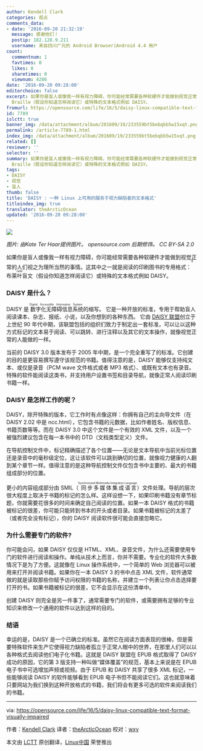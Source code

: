 ```yaml
---
author: Kendell Clark
categories: 观点
comments_data:
- date: '2016-09-20 21:32:19'
  message: 感谢他们！
  postip: 182.128.9.211
  username: 来自四川广元的 Android Browser|Android 4.4 用户
count:
  commentnum: 1
  favtimes: 0
  likes: 0
  sharetimes: 0
  viewnum: 4286
date: '2016-09-20 09:28:00'
editorchoice: false
excerpt: 如果你是盲人或像我一样有视力障碍，你可能经常需要各种软硬件才能做到视觉正常的人们视之为理所当然的事情。这其中之一就是阅读的印刷图书的专用格式：布莱叶盲文
  Braille（假设你知道怎样阅读它）或特殊的文本格式例如 DAISY。
fromurl: https://opensource.com/life/16/5/daisy-linux-compatible-text-format-visually-impaired
id: 7789
islctt: true
banner_img: /data/attachment/album/201609/19/233559bt5bebqbb5w15xqt.png
permalink: /article-7789-1.html
index_img: /data/attachment/album/201609/19/233559bt5bebqbb5w15xqt.png.thumb.jpg
related: []
reviewer: ''
selector: ''
summary: 如果你是盲人或像我一样有视力障碍，你可能经常需要各种软硬件才能做到视觉正常的人们视之为理所当然的事情。这其中之一就是阅读的印刷图书的专用格式：布莱叶盲文
  Braille（假设你知道怎样阅读它）或特殊的文本格式例如 DAISY。
tags:
- DAISY
- 视觉
- 盲人
thumb: false
title: 'DAISY : 一种 Linux 上可用的服务于视力缺陷者的文本格式'
titleindex_img: true
translator: theArcticOcean
updated: '2016-09-20 09:28:00'
---
```


![](/data/attachment/album/201609/19/233559bt5bebqbb5w15xqt.png)


*图片: 由Kate Ter Haar提供图片。 opensource.com 后期修饰。 CC BY-SA 2.0*


如果你是盲人或像我一样有视力障碍，你可能经常需要各种软硬件才能做到视觉正常的人们视之为理所当然的事情。这其中之一就是阅读的印刷图书的专用格式：<ruby> 布莱叶盲文 <rp>  （ </rp> <rt>  Braille </rt> <rp>  ） </rp></ruby>（假设你知道怎样阅读它）或特殊的文本格式例如 DAISY。


### DAISY 是什么？


DAISY 是<ruby> 数字化无障碍信息系统 <rp>  （ </rp> <rt>  Digital Accessible Information System </rt> <rp>  ） </rp></ruby>的缩写。 它是一种开放的标准，专用于帮助盲人阅读课本、杂志、报纸、小说，以及你想到的各种东西。 它由 [DAISY 联盟](http://www.daisy.org)创立于上世纪 90 年代中期，该联盟包括的组织们致力于制定出一套标准，可以让以这种方式标记的文本易于阅读、可以跳转、进行注释以及其它的文本操作，就像视觉正常的人能做的一样。


当前的 DAISY 3.0 版本发布于 2005 年中期，是一个完全重写了的标准。它创建的目的是更容易撰写遵守该规范的书籍。值得注意的是，DAISY 能够仅支持纯文本、或仅是录音（PCM wave 文件格式或者 MP3 格式）、或既有文本也有录音。特殊的软件能阅读这类书，并支持用户设置书签和目录导航，就像正常人阅读印刷书籍一样。


### DAISY 是怎样工作的呢？


DAISY，除开特殊的版本，它工作时有点像这样：你拥有自己的主向导文件（在 DAISY 2.02 中是 ncc.html），它包含书籍的元数据，比如作者姓名、版权信息、书籍页数等等。而在 DAISY 3.0 中这个文件是一个有效的 XML 文件，以及一个被强烈建议包含在每一本书中的 DTD（文档类型定义）文件。


在导航控制文件中，标记精确描述了各个位置——无论是文本导航中当前光标位置还是录音中的毫秒级定位，这让该软件可以跳到确切的位置，就像视力健康的人翻到某个章节一样。值得注意的是这种导航控制文件仅包含书中主要的、最大的书籍组成部分的位置。


更小的内容组成部分由 SMIL（<ruby> 同步多媒体集成语言 <rp>  （ </rp> <rt>  Synchronized Multimedia Integration Language </rt> <rp>  ） </rp></ruby>）文件处理。导航的层次很大程度上取决于书籍的标记的怎么样。这样设想一下，如果印刷书籍没有章节标题，你就需要花很多的时间来确定自己阅读的位置。如果一本 DAISY 格式的书籍被标记的很差，你可能只能转到书本的开头或者目录。如果书籍被标记的太差了（或者完全没有标记），你的 DAISY 阅读软件很可能会直接忽略它。


### 为什么需要专门的软件?


你可能会问，如果 DAISY 仅仅是 HTML、XML、录音文件，为什么还需要使用专门的软件进行阅读和操作。单纯从技术上而言，你并不需要。专业化的软件大多数情况下是为了方便。这就像在 Linux 操作系统中，一个简单的 Web 浏览器可以被用来打开并阅读书籍。如果你在一本 DAISY 3 的书中点击 XML 文件，软件通常做的就是读取那些你赋予访问权限的书籍的名称，并建立一个列表让你点击选择要打开的书。如果书籍被标记的很差，它不会显示在这份清单中。


创建 DAISY 则完全是另一件事了，通常需要专门的软件，或需要拥有足够的专业知识来修改一个通用的软件以达到这样的目的。


### 结语


幸运的是，DAISY 是一个已确立的标准。虽然它在阅读方面表现的很棒，但是需要特殊软件来生产它使得视力缺陷者孤立于正常人眼中的世界，在那里人们可以以各种格式去阅读他们电子化书籍。这就是 DAISY 联盟在 EPUB 格式取得了 DAISY 成功的原因，它的第 3 版支持一种叫做“媒体覆盖”的规范，基本上来说是在 EPUB 电子书中可选增加声频或视频。由于 EPUB 和 DAISY 共享了很多 XML 标记，一些能够阅读 DAISY 的软件能够看到 EPUB 电子书但不能阅读它们。这也就意味着只要网站为我们换到这种开放格式的书籍，我们将会有更多可选的软件来阅读我们的书籍。




---


via: <https://opensource.com/life/16/5/daisy-linux-compatible-text-format-visually-impaired>


作者：[Kendell Clark](https://opensource.com/users/kendell-clark) 译者：[theArcticOcean](https://github.com/theArcticOcean) 校对：[wxy](https://github.com/wxy)


本文由 [LCTT](https://github.com/LCTT/TranslateProject) 原创翻译，[Linux中国](https://linux.cn/) 荣誉推出